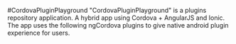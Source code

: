 #CordovaPluginPlayground
"CordovaPluginPlayground" is a plugins repository application. A hybrid app using Cordova + AngularJS and Ionic. The app uses the following ngCordova plugins to give native android plugin experience for users.
